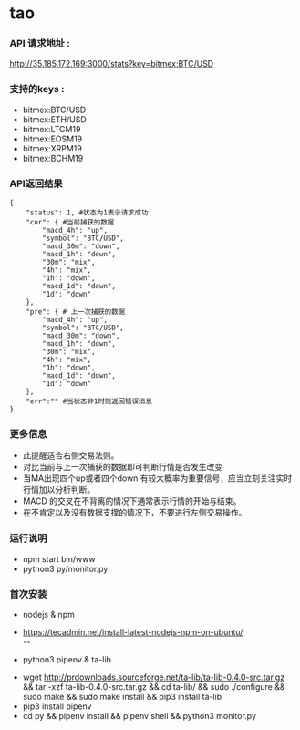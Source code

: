 # tao

### API 请求地址 :
http://35.185.172.169:3000/stats?key=bitmex:BTC/USD

### 支持的keys : 
- bitmex:BTC/USD
- bitmex:ETH/USD
- bitmex:LTCM19
- bitmex:EOSM19
- bitmex:XRPM19
- bitmex:BCHM19

### API返回结果

```
{
    "status": 1, #状态为1表示请求成功
    "cur": { #当前捕获的数据
        "macd_4h": "up",
        "symbol": "BTC/USD",
        "macd_30m": "down",
        "macd_1h": "down",
        "30m": "mix",
        "4h": "mix",
        "1h": "down",
        "macd_1d": "down",
        "1d": "down"
    },
    "pre": { # 上一次捕获的数据
        "macd_4h": "up",
        "symbol": "BTC/USD",
        "macd_30m": "down",
        "macd_1h": "down",
        "30m": "mix",
        "4h": "mix",
        "1h": "down",
        "macd_1d": "down",
        "1d": "down"
    },
    "err":"" #当状态非1时则返回错误消息
}
```

### 更多信息
- 此提醒适合右侧交易法则。
- 对比当前与上一次捕获的数据即可判断行情是否发生改变
- 当MA出现四个up或者四个down 有较大概率为重要信号，应当立刻关注实时行情加以分析判断。
- MACD 的交叉在不背离的情况下通常表示行情的开始与结束。
- 在不肯定以及没有数据支撑的情况下，不要进行左侧交易操作。

### 运行说明
- npm start bin/www   
- python3 py/monitor.py 

### 首次安装 
* nodejs & npm
- https://tecadmin.net/install-latest-nodejs-npm-on-ubuntu/  
--   
* python3 pipenv & ta-lib
- wget http://prdownloads.sourceforge.net/ta-lib/ta-lib-0.4.0-src.tar.gz && tar -xzf ta-lib-0.4.0-src.tar.gz && cd ta-lib/ && sudo ./configure && sudo make && sudo make install && pip3 install ta-lib
- pip3 install pipenv 
- cd py && pipenv install && pipenv shell && python3 monitor.py
